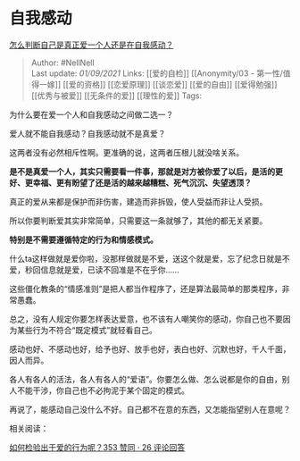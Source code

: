 # 自我感动
[怎么判断自己是真正爱一个人还是在自我感动？](https://www.zhihu.com/question/421009969/answer/2094695422)

> Author: #NellNell  
Last update: *01/09/2021* 
Links: [[爱的自检]] [[Anonymity/03 - 第一性/值得一嫁]] [[爱的资格]] [[恋爱原理]] [[谈恋爱]] [[爱的自由]] [[爱得勉强]] [[优秀与被爱]] [[无条件的爱]] [[理性的爱]] 
Tags:    
  

为什么要在爱一个人和自我感动之间做二选一？

爱人就不能自我感动？自我感动就不是真爱？

这两者没有必然相斥性啊。更准确的说，这两者压根儿就没啥关系。

**是不是真爱一个人，其实只需要看一件事，那就是对方被你爱了以后，是活的更好、更幸福、更有盼望了还是活的越来越糟糕、死气沉沉、失望透顶？**

真正的爱从来都是保护而非伤害，建造而非拆毁，使人受益而非让人受损。

所以你要判断爱其实非常简单，只需要这一条就够了，其他的都无关紧要。

**特别是不需要遵循特定的行为和情感模式。**

什么ta这样做就是爱你啦，没那样做就是不爱，送这个就是爱，忘了纪念日就是不爱，秒回信息就是爱，已读不回准是不在乎你……

这些僵化教条的“情感准则”是把人都当作程序了，还是算法最简单的那类程序，非常愚蠢。

总之，没有人规定你要怎样表达爱意，也不该有人嘲笑你的感动，你自己也不要因为某些行为不符合“既定模式”就轻看自己。

感动也好、不感动也好，给予也好、放手也好，表白也好、沉默也好，千人千面，因人而异。

各人有各人的活法，各人有各人的“爱语”。你要怎么做、怎么说都是你的自由，别人不能干涉，你自己也不必拘泥于某个固定的模式。

再说了，能感动自己没什么不好。自己都不在意的东西，又怎能指望别人在意呢？

  

相关阅读：

[如何检验出于爱的行为呢？353 赞同 · 26 评论回答](https://www.zhihu.com/question/441688567/answer/1708886796)
